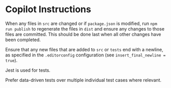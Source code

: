 # Copilot Instructions

When any files in `src` are changed or if `package.json` is modified, run `npm run publish` to regenerate the files in `dist` and ensure any changes to those files are committed.
This should be done last when all other changes have been completed.

Ensure that any new files that are added to `src` or `tests` end with a newline, as specified in the `.editorconfig` configuration (see `insert_final_newline = true`).

Jest is used for tests.

Prefer data-driven tests over multiple individual test cases where relevant.
